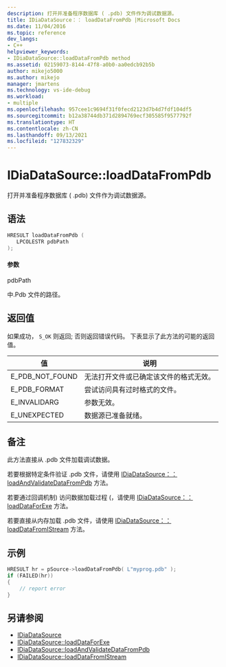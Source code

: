 ```yaml
---
description: 打开并准备程序数据库 ( .pdb) 文件作为调试数据源。
title: IDiaDataSource：： loadDataFromPdb |Microsoft Docs
ms.date: 11/04/2016
ms.topic: reference
dev_langs:
- C++
helpviewer_keywords:
- IDiaDataSource::loadDataFromPdb method
ms.assetid: 02159073-8144-47f8-a0b0-aa0edcb92b5b
author: mikejo5000
ms.author: mikejo
manager: jmartens
ms.technology: vs-ide-debug
ms.workload:
- multiple
ms.openlocfilehash: 957cee1c9694f31f0fecd2123d7b4d7fdf104df5
ms.sourcegitcommit: b12a38744db371d2894769ecf305585f9577792f
ms.translationtype: HT
ms.contentlocale: zh-CN
ms.lasthandoff: 09/13/2021
ms.locfileid: "127832329"
---
```

# <a name="idiadatasourceloaddatafrompdb"></a>IDiaDataSource::loadDataFromPdb
打开并准备程序数据库 ( .pdb) 文件作为调试数据源。

## <a name="syntax"></a>语法

```C++
HRESULT loadDataFromPdb (
   LPCOLESTR pdbPath
);
```

#### <a name="parameters"></a>参数
pdbPath

中.Pdb 文件的路径。

## <a name="return-value"></a>返回值
如果成功， `S_OK` 则返回; 否则返回错误代码。 下表显示了此方法的可能的返回值。

|值|说明|
|-----------|-----------------|
|E_PDB_NOT_FOUND|无法打开文件或已确定该文件的格式无效。|
|E_PDB_FORMAT|尝试访问具有过时格式的文件。|
|E_INVALIDARG|参数无效。|
|E_UNEXPECTED|数据源已准备就绪。|

## <a name="remarks"></a>备注
此方法直接从 .pdb 文件加载调试数据。

若要根据特定条件验证 .pdb 文件，请使用 [IDiaDataSource：： loadAndValidateDataFromPdb](../../debugger/debug-interface-access/idiadatasource-loadandvalidatedatafrompdb.md) 方法。

若要通过回调机制) 访问数据加载过程 (，请使用 [IDiaDataSource：： loadDataForExe](../../debugger/debug-interface-access/idiadatasource-loaddataforexe.md) 方法。

若要直接从内存加载 .pdb 文件，请使用 [IDiaDataSource：： loadDataFromIStream](../../debugger/debug-interface-access/idiadatasource-loaddatafromistream.md) 方法。

## <a name="example"></a>示例

```C++
HRESULT hr = pSource->loadDataFromPdb( L"myprog.pdb" );
if (FAILED(hr))
{
    // report error
}
```

## <a name="see-also"></a>另请参阅
- [IDiaDataSource](../../debugger/debug-interface-access/idiadatasource.md)
- [IDiaDataSource::loadDataForExe](../../debugger/debug-interface-access/idiadatasource-loaddataforexe.md)
- [IDiaDataSource::loadAndValidateDataFromPdb](../../debugger/debug-interface-access/idiadatasource-loadandvalidatedatafrompdb.md)
- [IDiaDataSource::loadDataFromIStream](../../debugger/debug-interface-access/idiadatasource-loaddatafromistream.md)
